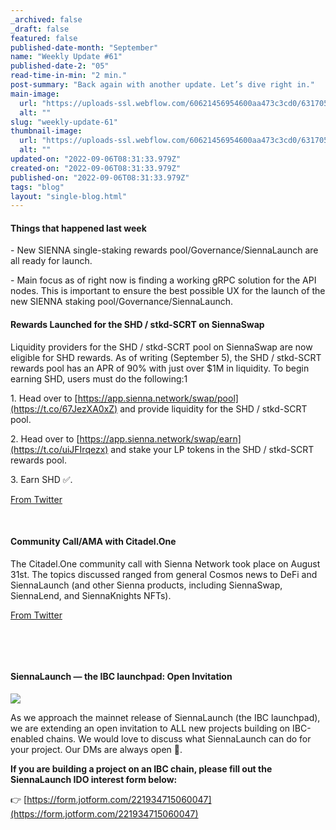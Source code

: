 ```yaml
---
_archived: false
_draft: false
featured: false
published-date-month: "September"
name: "Weekly Update #61"
published-date-2: "05"
read-time-in-min: "2 min."
post-summary: "Back again with another update. Let’s dive right in."
main-image:
  url: "https://uploads-ssl.webflow.com/60621456954600aa473c3cd0/6317054bfe700414cd07cb44_weekly-update-61%20Blog-min.jpg"
  alt: ""
slug: "weekly-update-61"
thumbnail-image:
  url: "https://uploads-ssl.webflow.com/60621456954600aa473c3cd0/6317054fa3f8cfd9358fdf70_weekly-update-61%20Blog%20Thump-min.jpg"
  alt: ""
updated-on: "2022-09-06T08:31:33.979Z"
created-on: "2022-09-06T08:31:33.979Z"
published-on: "2022-09-06T08:31:33.979Z"
tags: "blog"
layout: "single-blog.html"
---
```


#### Things that happened last week

\- New SIENNA single-staking rewards pool/Governance/SiennaLaunch are all ready for launch.

\- Main focus as of right now is finding a working gRPC solution for the API nodes. This is important to ensure the best possible UX for the launch of the new SIENNA staking pool/Governance/SiennaLaunch.

#### Rewards Launched for the SHD / stkd-SCRT on SiennaSwap

Liquidity providers for the SHD / stkd-SCRT pool on SiennaSwap are now eligible for SHD rewards. As of writing (September 5), the SHD / stkd-SCRT rewards pool has an APR of 90% with just over $1M in liquidity. To begin earning SHD, users must do the following:1

1\. Head over to [https://app.sienna.network/swap/pool](https://t.co/67JezXA0xZ) and provide liquidity for the SHD / stkd-SCRT pool.

2\. Head over to [https://app.sienna.network/swap/earn](https://t.co/uiJFIrqezx) and stake your LP tokens in the SHD / stkd-SCRT rewards pool.

3\. Earn SHD ✅.

[From Twitter](https://twitter.com/Shade_Protocol/status/1564262203645206528?s=20&t=eweo2cJnI6-JiV8fJHJB5w)

‍

#### Community Call/AMA with Citadel.One

The Citadel.One community call with Sienna Network took place on August 31st. The topics discussed ranged from general Cosmos news to DeFi and SiennaLaunch (and other Sienna products, including SiennaSwap, SiennaLend, and SiennaKnights NFTs).

[From Twitter](https://twitter.com/CitadelDAO/status/1564915041295556608?s=20&t=eweo2cJnI6-JiV8fJHJB5w)

‍

‍

#### SiennaLaunch — the IBC launchpad: Open Invitation

![](https://uploads-ssl.webflow.com/60621456954600aa473c3cd0/6317052e91a50a858be95151_0*T48_nS4UlnMB4HU-.png)

As we approach the mainnet release of SiennaLaunch (the IBC launchpad), we are extending an open invitation to ALL new projects building on IBC-enabled chains. We would love to discuss what SiennaLaunch can do for your project. Our DMs are always open 💙.

**If you are building a project on an IBC chain, please fill out the SiennaLaunch IDO interest form below:**

👉 [https://form.jotform.com/221934715060047](https://form.jotform.com/221934715060047)

‍
